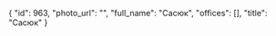 {
    "id": 963,
    "photo_url": "",
    "full_name": "Сасюк",
    "offices": [],
    "title": "Сасюк"
}